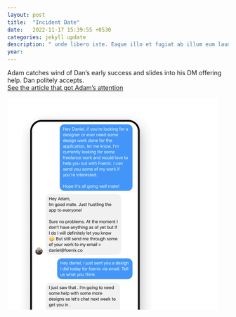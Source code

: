 ```yaml
---
layout: post
title:  "Incident Date"
date:   2022-11-17 15:39:55 +0530
categories: jekyll update
description: " unde libero iste. Eaque illo et fugiat ab illum eum laudantium alias tenetur praesentium? Quam dicta fugit odio corrupti harum illo."
year: 
---
```

<div class="timeline_right">
   <div class="margin-bottom-medium">
      <div class="timeline_text">Adam catches wind of Dan’s early success and slides into his DM offering help. Dan politely accepts.<br/></div>
   </div>
   <div class="margin-bottom-xlarge">
      <div class="inline-block">
         <a href="#" target="_blank" class="timeline_link w-inline-block">
            <div>See the article that got Adam’s attention</div>
            <img src="https://assets.website-files.com/60dd72519d9f9f67690ae425/60de4e982f499b91260e0e91_open_in_new.svg" loading="lazy" alt="" class="link-icon"/>
         </a>
      </div>
   </div>
   <div class="timeline_image-wrapper"><img src="assets/60de4fe2f3220f62c99e3f0f_Image%202.png" loading="lazy" width="480"></div>
</div>
                  